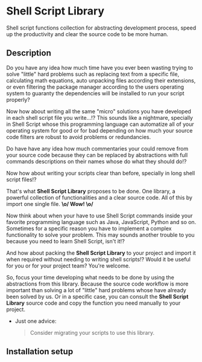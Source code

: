 # Shell Script Library

Shell script functions collection for abstracting development process, speed up the productivity and clear the source code to be more human.

## Description

Do you have any idea how much time have you ever been wasting trying to solve "little" hard problems such as replacing text from a specific file, calculating math equations, auto unpacking files according their extensions, or even filtering the package manager according to the users operating system to guaranty the dependencies will be installed to run your script properly?

Now how about writing all the same "micro" solutions you have developed in each shell script file you write...!? This sounds like a nightmare, specially in Shell Script whose this programming language can automatize all of your operating system for good or for bad depending on how much your source code filters are robust to avoid problems or redundancies.

Do have have any idea how much commentaries your could remove from your source code because they can be replaced by abstractions with full commands descriptions on their names whose do what they should do!?

Now how about writing your scripts clear than before, specially in long shell script files!?

That's what **Shell Script Library** proposes to be done. One library, a powerful collection of functionalities and a clear source code. All of this by import one single file. **\o/ Wow! \o/**

Now think about when your have to use Shell Script commands inside your favorite programming language such as Java, JavaScript, Python and so on. Sometimes for a specific reason you have to implement a complex functionality to solve your problem. This may sounds another trouble to you because you need to learn Shell Script, isn't it!?

And how about packing the **Shell Script Library** to your project and import it when required without needing to writing shell scripts!? Would it be useful for you or for your project team? You're welcome.

So, focus your time developing what needs to be done by using the abstractions from this library. Because the source code workflow is more important than solving a lot of "little" hard problems whose have already been solved by us. Or in a specific case, you can consult the **Shell Script Library** source code and copy the function you need manually to your project.

- Just one advice:
    > Consider migrating your scripts to use this library.

<!--
### Final words

- Step by step to the happiness
    1. Install the **Shell Script Library**.
    1. Import the **Shell Script Library**.
    1. Code less by using the **Shell Script Library**.
    1. Smile!
-->

## Installation setup

<!--
So, in case if you need to pack the **Shell Script Library** into your project.
-->